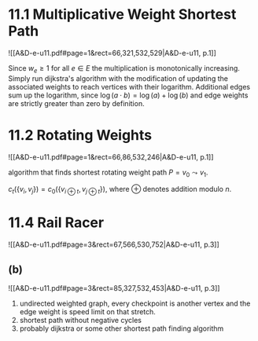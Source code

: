 
# 11.1		Multiplicative Weight Shortest Path
![[A&D-e-u11.pdf#page=1&rect=66,321,532,529|A&D-e-u11, p.1]]

Since $w_{e} \geq 1$ for all $e \in E$ the multiplication is monotonically increasing. Simply run dijkstra's algorithm with the modification of updating the associated weights to reach vertices with their logarithm. Additional edges sum up the logarithm, since $\log(a \cdot b) = \log(a) + \log(b)$ and edge weights are strictly greater than zero by definition.



<div class="page-break" style="page-break-before: always;"></div>

# 11.2		Rotating Weights
![[A&D-e-u11.pdf#page=1&rect=66,86,532,246|A&D-e-u11, p.1]]


algorithm that finds shortest rotating weight path $P = v_{0} \leadsto v_{1}$.

$c_{t}(\{ v_{i}, v_{j} \}) = c_{0}(\{ v_{i \oplus t}, v_{j \oplus t} \})$, where $\oplus$ denotes addition modulo $n$.




<div class="page-break" style="page-break-before: always;"></div>

# 11.4		Rail Racer
![[A&D-e-u11.pdf#page=3&rect=67,566,530,752|A&D-e-u11, p.3]]

## (b)
![[A&D-e-u11.pdf#page=3&rect=85,327,532,453|A&D-e-u11, p.3]]

1. undirected weighted graph, every checkpoint is another vertex and the edge weight is speed limit on that stretch.
2. shortest path without negative cycles
3. probably dijkstra or some other shortest path finding algorithm





